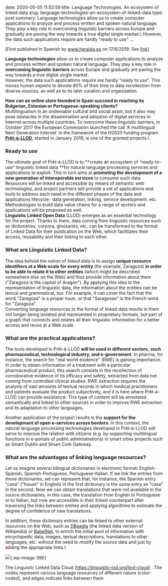date: 2020-05-05 11:52:59
title: Language Technologies.  An ecosystem of linked data
slug: language-technologies-an-ecosystem-of-linked-data
type: post
summary: Language technologies allow us to create computer applications to analyze and process written and spoken natural language. They play a key role in overcoming linguistic barriers across Europe and gradually are paving the way towards a true digital single market.\ However, the data such applications require are hardly "ready to use" ...



\[First published in Spanish by www.heraldo.es on 17/6/2019. See
[link](https://www.heraldo.es/noticias/sociedad/2019/06/17/tecnologias-del-lenguaje-un-ecosistema-de-datos-enlazados-proyecto-europeo-pret-a-llod-1320423.html)\]

**Language technologies** allow us to create computer applications to
analyze and process written and spoken natural language. They play a key
role in **overcoming linguistic barriers** across Europe and gradually
are paving the way towards a true digital single market.\
However, the data such applications require are hardly "ready to use".
This moves human experts to devote 80% of their time to data
recollection from diverse sources, as well as to its later curation and
organization.

**How can an online store founded in Spain succeed in reaching its
Bulgarian, Estonian or Portuguese-speaking clients?**\
Multilingualism in an undeniable cultural and social asset, but it also
may pose obstacles in the dissemination and adoption of digital services
in Internet across multiple countries. To overcome these linguistic
barriers, in October 2017 the European Commission launched the call ‘A
multilingual Next Generation Internet’ in the framework of the H2020
funding program. **[Prêt-à-LLOD](http://www.pret-a-llod.eu/),** started
in January 2019, is one of the granted projects.\

### Ready to use

The ultimate goal of Prêt-à-LLOD is to **create an ecosystem of
"ready-to-use" linguistic linked data **for natural language processing
services and applications to exploit. This in turn aims at **promoting
the development of a new generation of interoperable services** to
consume such data. Resources will be linked and accessible by means of
semantic web technologies, and project partners will provide a set of
applications and tools to address each need in the different phases of
the data and applications lifecycle:  data generation, linking, service
development, etc. Methodologies to build data value chains for a range
of sectors and applications will be proposed as well.\
**Linguistic Linked Open Data** (LLOD) emerges as an essential
technology for the project. Thanks to them, data coming from linguistic
resources such as dictionaries, corpora, glossaries, etc. can be
transformed to the format of Linked Data for their publication on the
Web, which facilitates their access, reusability and their linking to
each other.

### What are Linguistic Linked Data?

The idea behind the notion of *linked data* is to assign **unique
resource identifiers at a Web scale for every entity** (for example,
Zaragoza) **in order to be able to relate it to other entities** (which
might be described somewhere else on the Web) and thus provide
information about them ("Zaragoza is the capital of Aragon"). By
applying this idea to the representation of linguistic data, the
information about the entities can be lexical and grammatical, too. For
example, it can cover the fact that the word "Zaragoza" is a proper
noun, or that "Saragosse" is the French word for "Zaragoza".\
Converting language resources to the format of linked data results in
them not longer being isolated and represented in proprietary formats,
but part of a graph that connects and relates all their linguistic
information for a better access and reuse at a Web scale.

### What are the practical applications?

The tools developed in Prêt-à-LLOD **will be used in different
sectors**, **such pharmaceutical, technological industry, and
e-government**. In pharma, for instance, the search for "real world
evidence" (RWE) is gaining importance. In order to obtain information of
a treatment with a particular pharmaceutical product, this search
consists in the recollection of corroborative evidence of its efficacy
and safety, extracted from data not coming from controlled clinical
studies. RWE extraction requires the analysis of vast amounts of textual
records in which medical practitioners and patients evaluate the product
subjectively, and it is here where Prêt-à-LLOD can provide assistance.
This type of content will be annotated semantically and linked to other
sources in order to improve RWE extraction and its adaptation to other
languages.

Another application of the project results is the **support for the
development of open e-services across borders**. In this context, the
natural language processing technologies developed in Prêt-à-LLOD will
serve to improve the relation with citizens (e.g. by supporting
multilingual functions in e-portals of public administrations) in smart
cities projects such as Smart Dublin and Smart Cork Gateway.

### What are the advantages of linking language resources?

Let us imagine several bilingual dictionaries in electronic format:
English-Spanish, Spanish-Portuguese, Portuguese-Italian. If we link the
entries from those dictionaries, we can represent that, for instance,
the Spanish entry "casa" ("house" in English) in the first dictionary is
the same entry as "casa" in the second. Now we can obtain translations
that were not available in the source dictionaries, in this case, the
translation from English to Portuguese or to Italian, but now are
accessible in their linked counterpart after traversing the links
between entries and applying algorithms to estimate the degree of
confidence of new translations.

In addition, these dictionary entries can be linked to other external
resources on the Web, such as [DBpedia](http://es.dbpedia.org/) (the
linked data version of Wikipedia) or [BabelNet](https://babelnet.org/),
to enrich the initial pool of information with encyclopedic data,
images, textual descriptions, translations to other languages, etc.
without the need to modify the source data and just by adding the
appropriate links.\

![](https://www.pret-a-llod.eu/wp-content/uploads/2020/05/llodcloud-2019.jpeg){.wp-image-390}

The Linguistic Linked Data Cloud
(<https://linguistic-lod.org/llod-cloud>) . The nodes represent various
language resources of different nature (color-coded), and edges indicate
links between them
